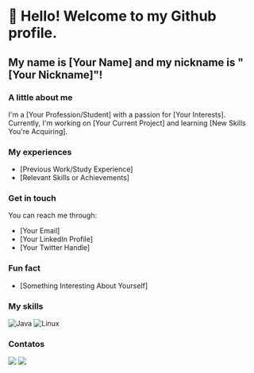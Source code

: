 # 👋 Hello! Welcome to my Github profile.
## My name is [Your Name] and my nickname is "[Your Nickname]"!

### A little about me

I'm a [Your Profession/Student] with a passion for [Your Interests]. Currently, I'm working on [Your Current Project] and learning [New Skills You're Acquiring].

### My experiences

* [Previous Work/Study Experience]
* [Relevant Skills or Achievements]

### Get in touch

You can reach me through:
* [Your Email]
* [Your LinkedIn Profile]
* [Your Twitter Handle]

### Fun fact

* [Something Interesting About Yourself]

### My skills

![Java](https://cdn.jsdelivr.net/gh/devicons/devicon/icons/java/java-original.svg)
![Linux](https://cdn.jsdelivr.net/gh/devicons/devicon/icons/linux/linux-original.svg)

### Contatos

<div>
<a href="https://www.youtube.com/[Your YouTube Channel]" target="_blank"><img loading="lazy" src="https://img.shields.io/badge/YouTube-FF0000?style=for-the-badge&logo=youtube&logoColor=white" target="_blank"></a>
<a href="https://instagram.com/[Your Instagram Handle]" target="_blank"><img loading="lazy" src="https://img.shields.io/badge/Instagram-E4405F?style=for-the-badge&logo=instagram&logoColor=white" target="_blank"></a>
</div>